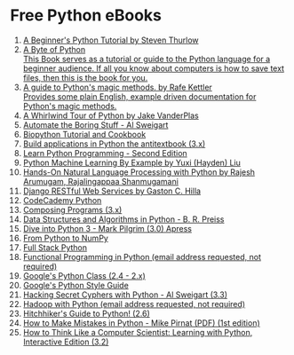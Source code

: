 # Free Python eBooks

1. [A Beginner's Python Tutorial](https://en.wikibooks.org/wiki/A_Beginner%27s_Python_Tutorial)[ by Steven Thurlow](http://bit.ly/2EcgBuQ)
2. [A Byte of Python](https://python.swaroopch.com)<br>
   [This Book serves as a tutorial or guide to the Python language for a beginner audience. If all you know about computers is how to save text files, then this is the book for you.](http://bit.ly/2EcgBuQ)
3. [A guide to Python's magic methods.](https://github.com/RafeKettler/magicmethods)[ by Rafe Kettler](http://bit.ly/2EcgBuQ)<br>
   [Provides some plain English, example driven documentation for Python's magic methods.](http://bit.ly/2EcgBuQ)
4. [A Whirlwind Tour of Python](https://www.oreilly.com/programming/free/files/a-whirlwind-tour-of-python.pdf)[ by Jake VanderPlas](http://bit.ly/2EcgBuQ)
5. [Automate the Boring Stuff](http://automatetheboringstuff.com/chapter0/)[ - Al Sweigart](http://bit.ly/2EcgBuQ)
6. [Biopython Tutorial and Cookbook](http://biopython.org/DIST/docs/tutorial/Tutorial.pdf)
7. [Build applications in Python the antitextbook (3.x)](https://thewhitetulip.gitbooks.io/build-applications-in-python-the-anti-textbook/)
8. [Learn Python Programming](https://www.packtpub.com/free-ebooks/learn-python-programming-second-edition)[ - Second Edition](http://bit.ly/2EcgBuQ)
9. [Python Machine Learning By Example](https://www.packtpub.com/free-ebooks/python-machine-learning-example)[ by Yuxi (Hayden) Liu](http://bit.ly/2EcgBuQ)
10. [Hands-On Natural Language Processing with Python](https://www.packtpub.com/free-ebooks/hands-natural-language-processing-python)[ by Rajesh Arumugam, Rajalingappaa Shanmugamani](http://bit.ly/2EcgBuQ)
11. [Django RESTful Web Services](https://www.packtpub.com/free-ebooks/django-restful-web-services)[ by Gaston C. Hilla](http://bit.ly/2EcgBuQ)
12. [CodeCademy Python](https://www.codecademy.com/learn/learn-python)
13. [Composing Programs (3.x)](http://composingprograms.com)
14. [Data Structures and Algorithms in Python](https://web.archive.org/web/20161016153130/http:/www.brpreiss.com/books/opus7/html/book.html)[ - B. R. Preiss](http://bit.ly/2EcgBuQ)
15. [Dive into Python 3](https://diveintopython3.problemsolving.io)[ - Mark Pilgrim (3.0) Apress](http://bit.ly/2EcgBuQ)
16. [From Python to NumPy](https://www.labri.fr/perso/nrougier/from-python-to-numpy/)
17. [Full Stack Python](https://www.fullstackpython.com)
18. [Functional Programming in Python (email address requested, not required)](https://www.oreilly.com/library/view/functional-programming-in/9781492048633/)
19. [Google's Python Class (2.4 - 2.x)](https://developers.google.com/edu/python/)
20. [Google's Python Style Guide](https://google.github.io/styleguide/pyguide.html)
21. [Hacking Secret Cyphers with Python](http://inventwithpython.com/hackingciphers.pdf)[ - Al Sweigart (3.3)](http://bit.ly/2EcgBuQ)
22. [Hadoop with Python (email address requested, not required)](https://www.oreilly.com/library/view/hadoop-with-python/9781492048435/)
23. [Hitchhiker's Guide to Python! (2.6)](https://docs.python-guide.org)
24. [How to Make Mistakes in Python](https://www.oreilly.com/programming/free/files/how-to-make-mistakes-in-python.pdf)[ - Mike Pirnat (PDF) (1st edition)](http://bit.ly/2EcgBuQ)
25. [How to Think Like a Computer Scientist: Learning with Python](https://runestone.academy/runestone/books/published/thinkcspy/index.html)[, Interactive Edition (3.2)](http://bit.ly/2EcgBuQ)
